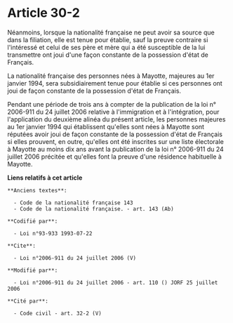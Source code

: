 # Article 30-2

Néanmoins, lorsque la nationalité française ne peut avoir sa source que dans la filiation, elle est tenue pour établie, sauf
la preuve contraire si l'intéressé et celui de ses père et mère qui a été susceptible de la lui transmettre ont joui d'une
façon constante de la possession d'état de Français.

La nationalité française des personnes nées à Mayotte, majeures au 1er janvier 1994, sera subsidiairement tenue pour établie
si ces personnes ont joui de façon constante de la possession d'état de Français.

Pendant une période de trois ans à compter de la publication de la loi n° 2006-911 du 24 juillet 2006 relative à
l'immigration et à l'intégration, pour l'application du deuxième alinéa du présent article, les personnes majeures au 1er
janvier 1994 qui établissent qu'elles sont nées à Mayotte sont réputées avoir joui de façon constante de la possession d'état
de Français si elles prouvent, en outre, qu'elles ont été inscrites sur une liste électorale à Mayotte au moins dix ans avant
la publication de la loi n° 2006-911 du 24 juillet 2006 précitée et qu'elles font la preuve d'une résidence habituelle à
Mayotte.

**Liens relatifs à cet article**

	**Anciens textes**:

	  - Code de la nationalité française 143
	  - Code de la nationalité française. - art. 143 (Ab)

	**Codifié par**:

	  - Loi n°93-933 1993-07-22

	**Cite**:

	  - Loi n°2006-911 du 24 juillet 2006 (V)

	**Modifié par**:

	  - Loi n°2006-911 du 24 juillet 2006 - art. 110 () JORF 25 juillet 2006

	**Cité par**:

	  - Code civil - art. 32-2 (V)
